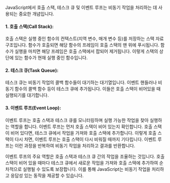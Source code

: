 JavaScript에서 호출 스택, 테스크 큐 및 이벤트 루프는 비동기 작업을 처리하는 데 사용되는 중요한 개념입니다.

#### 1. 호출 스택(Call Stack):
호출 스택은 실행 중인 함수의 컨텍스트(지역 변수, 매개 변수 등)를 저장하는 스택 자료 구조입니다. 함수가 호출되면 해당 함수의 프레임이 호출 스택의 맨 위에 푸시됩니다. 함수가 실행을 마치면 해당 프레임은 호출 스택에서 팝되어 제거됩니다. 이렇게 스택의 상단에 있는 함수가 현재 실행 중인 함수입니다.

#### 2. 테스크 큐(Task Queue):
테스크 큐는 비동기 작업의 콜백 함수들이 대기하는 대기열입니다. 이벤트 핸들러나 비동기 함수의 콜백 함수 등이 테스크 큐에 추가됩니다. 이들은 호출 스택이 비어있을 때 실행되기를 대기합니다.

#### 3. 이벤트 루프(Event Loop):
이벤트 루프는 호출 스택과 테스크 큐를 모니터링하며 실행 가능한 작업을 찾아 실행하는 역할을 합니다. 이벤트 루프는 먼저 호출 스택이 비어 있는지 확인합니다. 호출 스택이 비어 있다면, 테스크 큐에서 작업을 가져와 호출 스택에 추가합니다. 이렇게 호출 스택이 다시 차면, 이벤트 루프는 호출 스택이 다시 비워질 때까지 기다립니다. 이벤트 루프는 이런 과정을 반복하여 비동기 작업을 처리하고 결과를 반환합니다.

이벤트 루프의 주요 역할은 호출 스택과 테스크 큐 간의 작업을 조율하는 것입니다. 호출 스택이 비어 있을 때마다 테스크 큐에서 새로운 작업을 가져와 호출 스택에 추가하여 순차적으로 실행될 수 있도록 보장합니다. 이를 통해 JavaScript는 비동기 작업을 처리하고 응답성 있는 동작을 제공할 수 있습니다.
